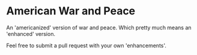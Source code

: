 # American War and Peace
An 'americanized' version of war and peace.  Which pretty much means an 'enhanced' version.


Feel free to submit a pull request with your own 'enhancements'.
